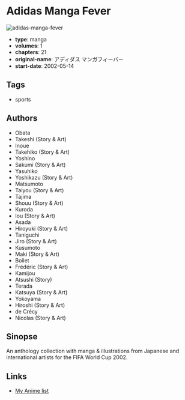 # Adidas Manga Fever

![adidas-manga-fever](https://cdn.myanimelist.net/images/manga/2/126553.jpg)

-   **type**: manga
-   **volumes**: 1
-   **chapters**: 21
-   **original-name**: アディダス マンガフィーバー
-   **start-date**: 2002-05-14

## Tags

-   sports

## Authors

-   Obata
-   Takeshi (Story & Art)
-   Inoue
-   Takehiko (Story & Art)
-   Yoshino
-   Sakumi (Story & Art)
-   Yasuhiko
-   Yoshikazu (Story & Art)
-   Matsumoto
-   Taiyou (Story & Art)
-   Tajima
-   Shouu (Story & Art)
-   Kuroda
-   Iou (Story & Art)
-   Asada
-   Hiroyuki (Story & Art)
-   Taniguchi
-   Jiro (Story & Art)
-   Kusumoto
-   Maki (Story & Art)
-   Boilet
-   Frédéric (Story & Art)
-   Kamijou
-   Atsushi (Story)
-   Terada
-   Katsuya (Story & Art)
-   Yokoyama
-   Hiroshi (Story & Art)
-   de Crécy
-   Nicolas (Story & Art)

## Sinopse

An anthology collection with manga & illustrations from Japanese and international artists for the FIFA World Cup 2002.

## Links

-   [My Anime list](https://myanimelist.net/manga/2985/Adidas_Manga_Fever)
